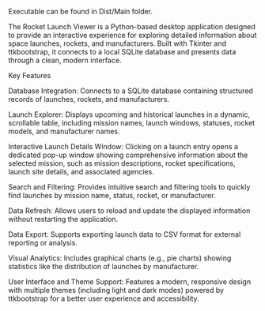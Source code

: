 Executable can be found in Dist/Main folder. 

The Rocket Launch Viewer is a Python-based desktop application designed to provide an interactive experience for exploring detailed information about space launches, rockets, and manufacturers. Built with Tkinter and ttkbootstrap, it connects to a local SQLite database and presents data through a clean, modern interface.

Key Features

Database Integration:
Connects to a SQLite database containing structured records of launches, rockets, and manufacturers.

Launch Explorer:
Displays upcoming and historical launches in a dynamic, scrollable table, including mission names, launch windows, statuses, rocket models, and manufacturer names.

Interactive Launch Details Window:
Clicking on a launch entry opens a dedicated pop-up window showing comprehensive information about the selected mission, such as mission descriptions, rocket specifications, launch site details, and associated agencies.

Search and Filtering:
Provides intuitive search and filtering tools to quickly find launches by mission name, status, rocket, or manufacturer.

Data Refresh:
Allows users to reload and update the displayed information without restarting the application.

Data Export:
Supports exporting launch data to CSV format for external reporting or analysis.

Visual Analytics:
Includes graphical charts (e.g., pie charts) showing statistics like the distribution of launches by manufacturer.

User Interface and Theme Support:
Features a modern, responsive design with multiple themes (including light and dark modes) powered by ttkbootstrap for a better user experience and accessibility.

